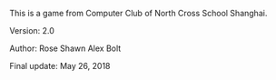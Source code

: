 This is a game from Computer Club of North Cross School Shanghai.

Version: 2.0

Author: Rose Shawn Alex Bolt

Final update: May 26, 2018

